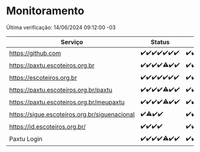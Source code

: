 # Monitoramento

Última verificação: 14/06/2024 09:12:00 -03

|Serviço|Status|Últimas 24h|
|---|---|---|
|https://github.com|<span title="2024-06-07: OK=24">✔️</span><span title="2024-06-08: OK=24">✔️</span><span title="2024-06-09: OK=24">✔️</span><span title="2024-06-10: OK=25">✔️</span><span title="2024-06-11: OK=24">✔️</span><span title="2024-06-12: OK=24">✔️</span><span title="2024-06-13: OK=12">✔️</span>|<span title="13/06/2024 09:13:00 -03 : 200">✔️</span><span title="13/06/2024 10:09:00 -03 : 200">✔️</span><span title="13/06/2024 11:06:00 -03 : 200">✔️</span><span title="13/06/2024 12:07:00 -03 : 200">✔️</span><span title="13/06/2024 13:09:00 -03 : 200">✔️</span><span title="13/06/2024 14:06:00 -03 : 200">✔️</span><span title="13/06/2024 15:09:00 -03 : 200">✔️</span><span title="13/06/2024 16:04:00 -03 : 200">✔️</span><span title="13/06/2024 17:06:00 -03 : 200">✔️</span><span title="13/06/2024 18:07:00 -03 : 200">✔️</span><span title="13/06/2024 19:07:00 -03 : 200">✔️</span><span title="13/06/2024 20:07:00 -03 : 200">✔️</span><span title="13/06/2024 21:32:00 -03 : 200">✔️</span><span title="13/06/2024 22:53:00 -03 : 200">✔️</span><span title="13/06/2024 23:26:00 -03 : 200">✔️</span><span title="14/06/2024 00:07:00 -03 : 200">✔️</span><span title="14/06/2024 01:08:00 -03 : 200">✔️</span><span title="14/06/2024 02:07:00 -03 : 200">✔️</span><span title="14/06/2024 03:10:00 -03 : 200">✔️</span><span title="14/06/2024 04:07:00 -03 : 200">✔️</span><span title="14/06/2024 05:09:00 -03 : 200">✔️</span><span title="14/06/2024 06:07:00 -03 : 200">✔️</span><span title="14/06/2024 07:07:00 -03 : 200">✔️</span><span title="14/06/2024 08:05:00 -03 : 200">✔️</span><span title="14/06/2024 09:12:00 -03 : 200">✔️</span>|
|https://paxtu.escoteiros.org.br|<span title="2024-06-07: OK=24">✔️</span><span title="2024-06-08: OK=24">✔️</span><span title="2024-06-09: OK=24">✔️</span><span title="2024-06-10: OK=25">✔️</span><span title="2024-06-11: OK=23, Falhas=1">⚠️</span><span title="2024-06-12: OK=24">✔️</span><span title="2024-06-13: OK=12">✔️</span>|<span title="13/06/2024 09:13:00 -03 : 200">✔️</span><span title="13/06/2024 10:09:00 -03 : 200">✔️</span><span title="13/06/2024 11:06:00 -03 : 200">✔️</span><span title="13/06/2024 12:07:00 -03 : 200">✔️</span><span title="13/06/2024 13:09:00 -03 : 200">✔️</span><span title="13/06/2024 14:06:00 -03 : 200">✔️</span><span title="13/06/2024 15:09:00 -03 : 200">✔️</span><span title="13/06/2024 16:04:00 -03 : 200">✔️</span><span title="13/06/2024 17:06:00 -03 : 200">✔️</span><span title="13/06/2024 18:07:00 -03 : 200">✔️</span><span title="13/06/2024 19:07:00 -03 : 200">✔️</span><span title="13/06/2024 20:07:00 -03 : 200">✔️</span><span title="13/06/2024 21:32:00 -03 : 200">✔️</span><span title="13/06/2024 22:53:00 -03 : 200">✔️</span><span title="13/06/2024 23:26:00 -03 : 200">✔️</span><span title="14/06/2024 00:07:00 -03 : 200">✔️</span><span title="14/06/2024 01:08:00 -03 : 200">✔️</span><span title="14/06/2024 02:07:00 -03 : 200">✔️</span><span title="14/06/2024 03:10:00 -03 : 200">✔️</span><span title="14/06/2024 04:07:00 -03 : 200">✔️</span><span title="14/06/2024 05:09:00 -03 : 200">✔️</span><span title="14/06/2024 06:07:00 -03 : 200">✔️</span><span title="14/06/2024 07:07:00 -03 : 200">✔️</span><span title="14/06/2024 08:05:00 -03 : 200">✔️</span><span title="14/06/2024 09:12:00 -03 : 200">✔️</span>|
|https://escoteiros.org.br|<span title="2024-06-07: OK=24">✔️</span><span title="2024-06-08: OK=24">✔️</span><span title="2024-06-09: OK=24">✔️</span><span title="2024-06-10: OK=25">✔️</span><span title="2024-06-11: OK=24">✔️</span><span title="2024-06-12: OK=24">✔️</span><span title="2024-06-13: OK=12">✔️</span>|<span title="13/06/2024 09:13:00 -03 : 200">✔️</span><span title="13/06/2024 10:09:00 -03 : 200">✔️</span><span title="13/06/2024 11:06:00 -03 : 200">✔️</span><span title="13/06/2024 12:07:00 -03 : 200">✔️</span><span title="13/06/2024 13:09:00 -03 : 200">✔️</span><span title="13/06/2024 14:06:00 -03 : 200">✔️</span><span title="13/06/2024 15:09:00 -03 : 200">✔️</span><span title="13/06/2024 16:04:00 -03 : 200">✔️</span><span title="13/06/2024 17:06:00 -03 : 200">✔️</span><span title="13/06/2024 18:07:00 -03 : 200">✔️</span><span title="13/06/2024 19:07:00 -03 : 200">✔️</span><span title="13/06/2024 20:07:00 -03 : 200">✔️</span><span title="13/06/2024 21:32:00 -03 : 200">✔️</span><span title="13/06/2024 22:53:00 -03 : 200">✔️</span><span title="13/06/2024 23:26:00 -03 : 200">✔️</span><span title="14/06/2024 00:07:00 -03 : 200">✔️</span><span title="14/06/2024 01:08:00 -03 : 200">✔️</span><span title="14/06/2024 02:07:00 -03 : 200">✔️</span><span title="14/06/2024 03:10:00 -03 : 200">✔️</span><span title="14/06/2024 04:07:00 -03 : 200">✔️</span><span title="14/06/2024 05:09:00 -03 : 200">✔️</span><span title="14/06/2024 06:07:00 -03 : 200">✔️</span><span title="14/06/2024 07:07:00 -03 : 200">✔️</span><span title="14/06/2024 08:05:00 -03 : 200">✔️</span><span title="14/06/2024 09:12:00 -03 : 200">✔️</span>|
|https://paxtu.escoteiros.org.br/paxtu|<span title="2024-06-07: OK=24">✔️</span><span title="2024-06-08: OK=24">✔️</span><span title="2024-06-09: OK=24">✔️</span><span title="2024-06-10: OK=25">✔️</span><span title="2024-06-11: OK=23, Falhas=1">⚠️</span><span title="2024-06-12: OK=24">✔️</span><span title="2024-06-13: OK=12">✔️</span>|<span title="13/06/2024 09:13:00 -03 : 200">✔️</span><span title="13/06/2024 10:09:00 -03 : 200">✔️</span><span title="13/06/2024 11:06:00 -03 : 200">✔️</span><span title="13/06/2024 12:07:00 -03 : 200">✔️</span><span title="13/06/2024 13:09:00 -03 : 200">✔️</span><span title="13/06/2024 14:06:00 -03 : 200">✔️</span><span title="13/06/2024 15:09:00 -03 : 200">✔️</span><span title="13/06/2024 16:04:00 -03 : 200">✔️</span><span title="13/06/2024 17:06:00 -03 : 200">✔️</span><span title="13/06/2024 18:07:00 -03 : 200">✔️</span><span title="13/06/2024 19:07:00 -03 : 200">✔️</span><span title="13/06/2024 20:07:00 -03 : 200">✔️</span><span title="13/06/2024 21:32:00 -03 : 200">✔️</span><span title="13/06/2024 22:53:00 -03 : 200">✔️</span><span title="13/06/2024 23:26:00 -03 : 200">✔️</span><span title="14/06/2024 00:07:00 -03 : 200">✔️</span><span title="14/06/2024 01:08:00 -03 : 200">✔️</span><span title="14/06/2024 02:07:00 -03 : 200">✔️</span><span title="14/06/2024 03:10:00 -03 : 200">✔️</span><span title="14/06/2024 04:07:00 -03 : 200">✔️</span><span title="14/06/2024 05:09:00 -03 : 200">✔️</span><span title="14/06/2024 06:07:00 -03 : 200">✔️</span><span title="14/06/2024 07:07:00 -03 : 200">✔️</span><span title="14/06/2024 08:05:00 -03 : 200">✔️</span><span title="14/06/2024 09:12:00 -03 : 200">✔️</span>|
|https://paxtu.escoteiros.org.br/meupaxtu|<span title="2024-06-07: OK=24">✔️</span><span title="2024-06-08: OK=24">✔️</span><span title="2024-06-09: OK=24">✔️</span><span title="2024-06-10: OK=25">✔️</span><span title="2024-06-11: OK=23, Falhas=1">⚠️</span><span title="2024-06-12: OK=24">✔️</span><span title="2024-06-13: OK=12">✔️</span>|<span title="13/06/2024 09:13:00 -03 : 200">✔️</span><span title="13/06/2024 10:09:00 -03 : 200">✔️</span><span title="13/06/2024 11:06:00 -03 : 200">✔️</span><span title="13/06/2024 12:07:00 -03 : 200">✔️</span><span title="13/06/2024 13:09:00 -03 : 200">✔️</span><span title="13/06/2024 14:06:00 -03 : 200">✔️</span><span title="13/06/2024 15:09:00 -03 : 200">✔️</span><span title="13/06/2024 16:04:00 -03 : 200">✔️</span><span title="13/06/2024 17:06:00 -03 : 200">✔️</span><span title="13/06/2024 18:07:00 -03 : 200">✔️</span><span title="13/06/2024 19:07:00 -03 : 200">✔️</span><span title="13/06/2024 20:07:00 -03 : 200">✔️</span><span title="13/06/2024 21:32:00 -03 : 200">✔️</span><span title="13/06/2024 22:53:00 -03 : 200">✔️</span><span title="13/06/2024 23:26:00 -03 : 200">✔️</span><span title="14/06/2024 00:07:00 -03 : 200">✔️</span><span title="14/06/2024 01:08:00 -03 : 200">✔️</span><span title="14/06/2024 02:07:00 -03 : 200">✔️</span><span title="14/06/2024 03:10:00 -03 : 200">✔️</span><span title="14/06/2024 04:07:00 -03 : 200">✔️</span><span title="14/06/2024 05:09:00 -03 : 200">✔️</span><span title="14/06/2024 06:07:00 -03 : 200">✔️</span><span title="14/06/2024 07:07:00 -03 : 200">✔️</span><span title="14/06/2024 08:05:00 -03 : 200">✔️</span><span title="14/06/2024 09:12:00 -03 : 200">✔️</span>|
|https://sigue.escoteiros.org.br/siguenacional|<span title="2024-06-10: OK=15">✔️</span><span title="2024-06-11: OK=23, Falhas=1">⚠️</span><span title="2024-06-12: OK=24">✔️</span><span title="2024-06-13: OK=12">✔️</span>|<span title="13/06/2024 09:13:00 -03 : 200">✔️</span><span title="13/06/2024 10:09:00 -03 : 200">✔️</span><span title="13/06/2024 11:06:00 -03 : 200">✔️</span><span title="13/06/2024 12:07:00 -03 : 200">✔️</span><span title="13/06/2024 13:09:00 -03 : 200">✔️</span><span title="13/06/2024 14:06:00 -03 : 200">✔️</span><span title="13/06/2024 15:09:00 -03 : 200">✔️</span><span title="13/06/2024 16:04:00 -03 : 200">✔️</span><span title="13/06/2024 17:06:00 -03 : 200">✔️</span><span title="13/06/2024 18:07:00 -03 : 200">✔️</span><span title="13/06/2024 19:07:00 -03 : 200">✔️</span><span title="13/06/2024 20:07:00 -03 : 200">✔️</span><span title="13/06/2024 21:32:00 -03 : 200">✔️</span><span title="13/06/2024 22:53:00 -03 : 200">✔️</span><span title="13/06/2024 23:26:00 -03 : 200">✔️</span><span title="14/06/2024 00:07:00 -03 : 200">✔️</span><span title="14/06/2024 01:08:00 -03 : 200">✔️</span><span title="14/06/2024 02:07:00 -03 : 200">✔️</span><span title="14/06/2024 03:10:00 -03 : 200">✔️</span><span title="14/06/2024 04:07:00 -03 : 200">✔️</span><span title="14/06/2024 05:09:00 -03 : 200">✔️</span><span title="14/06/2024 06:07:00 -03 : 200">✔️</span><span title="14/06/2024 07:07:00 -03 : 200">✔️</span><span title="14/06/2024 08:05:00 -03 : 200">✔️</span><span title="14/06/2024 09:12:00 -03 : 200">✔️</span>|
|https://id.escoteiros.org.br/|<span title="2024-06-10: OK=15">✔️</span><span title="2024-06-11: OK=24">✔️</span><span title="2024-06-12: OK=24">✔️</span><span title="2024-06-13: OK=12">✔️</span>|<span title="13/06/2024 09:13:00 -03 : 200">✔️</span><span title="13/06/2024 10:09:00 -03 : 200">✔️</span><span title="13/06/2024 11:06:00 -03 : 200">✔️</span><span title="13/06/2024 12:07:00 -03 : 200">✔️</span><span title="13/06/2024 13:09:00 -03 : 200">✔️</span><span title="13/06/2024 14:06:00 -03 : 200">✔️</span><span title="13/06/2024 15:09:00 -03 : 200">✔️</span><span title="13/06/2024 16:04:00 -03 : 200">✔️</span><span title="13/06/2024 17:06:00 -03 : 200">✔️</span><span title="13/06/2024 18:07:00 -03 : 200">✔️</span><span title="13/06/2024 19:07:00 -03 : 200">✔️</span><span title="13/06/2024 20:07:00 -03 : 200">✔️</span><span title="13/06/2024 21:32:00 -03 : 200">✔️</span><span title="13/06/2024 22:53:00 -03 : 200">✔️</span><span title="13/06/2024 23:26:00 -03 : 200">✔️</span><span title="14/06/2024 00:07:00 -03 : 200">✔️</span><span title="14/06/2024 01:08:00 -03 : 200">✔️</span><span title="14/06/2024 02:07:00 -03 : 200">✔️</span><span title="14/06/2024 03:10:00 -03 : 200">✔️</span><span title="14/06/2024 04:07:00 -03 : 200">✔️</span><span title="14/06/2024 05:09:00 -03 : 200">✔️</span><span title="14/06/2024 06:07:00 -03 : 200">✔️</span><span title="14/06/2024 07:07:00 -03 : 200">✔️</span><span title="14/06/2024 08:05:00 -03 : 200">✔️</span><span title="14/06/2024 09:12:00 -03 : 200">✔️</span>|
|Paxtu Login|<span title="2024-06-07: OK=24">✔️</span><span title="2024-06-08: OK=24">✔️</span><span title="2024-06-09: OK=24">✔️</span><span title="2024-06-10: OK=25">✔️</span><span title="2024-06-11: OK=23, Falhas=1">⚠️</span><span title="2024-06-12: OK=24">✔️</span><span title="2024-06-13: OK=12">✔️</span>|<span title="13/06/2024 09:13:00 -03 : 200">✔️</span><span title="13/06/2024 10:09:00 -03 : 200">✔️</span><span title="13/06/2024 11:06:00 -03 : 200">✔️</span><span title="13/06/2024 12:07:00 -03 : 200">✔️</span><span title="13/06/2024 13:09:00 -03 : 200">✔️</span><span title="13/06/2024 14:06:00 -03 : 200">✔️</span><span title="13/06/2024 15:09:00 -03 : 200">✔️</span><span title="13/06/2024 16:04:00 -03 : 200">✔️</span><span title="13/06/2024 17:06:00 -03 : 200">✔️</span><span title="13/06/2024 18:07:00 -03 : 200">✔️</span><span title="13/06/2024 19:07:00 -03 : 200">✔️</span><span title="13/06/2024 20:07:00 -03 : 200">✔️</span><span title="13/06/2024 21:32:00 -03 : 200">✔️</span><span title="13/06/2024 22:53:00 -03 : 200">✔️</span><span title="13/06/2024 23:26:00 -03 : 200">✔️</span><span title="14/06/2024 00:07:00 -03 : 200">✔️</span><span title="14/06/2024 01:08:00 -03 : 200">✔️</span><span title="14/06/2024 02:07:00 -03 : 200">✔️</span><span title="14/06/2024 03:10:00 -03 : 200">✔️</span><span title="14/06/2024 04:07:00 -03 : 200">✔️</span><span title="14/06/2024 05:09:00 -03 : 200">✔️</span><span title="14/06/2024 06:07:00 -03 : 200">✔️</span><span title="14/06/2024 07:07:00 -03 : 200">✔️</span><span title="14/06/2024 08:05:00 -03 : 200">✔️</span><span title="14/06/2024 09:12:00 -03 : 200">✔️</span>|
